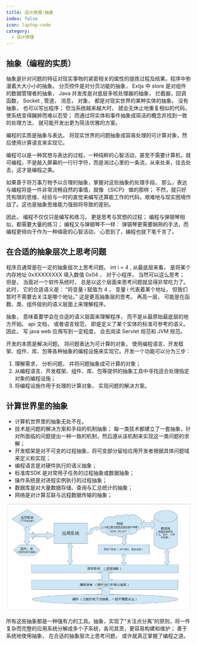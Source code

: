 ```yaml
---
title: 设计原理:抽象
index: false
icon: laptop-code
category:
  - 设计原理
---
```


## 抽象（编程的实质）

抽象是针对问题的特征对现实事物的紧密相关的属性的提炼过程及结果。程序中弥漫着大大小小的抽象。 分页控件是对分页功能的抽象，
Extjs 中 store 是对组件的数据管理者的抽象， Java 并发库是对底层多核处理器的抽象， 拦截器，回调函数， Socket , 管道， 消息，
对象， 都是对现实世界的某种实体的抽象。 没有抽象， 也可以写出程序； 但当系统越来越大时， 就会无休止地重复相似的代码，
使系统变得臃肿而难以忍受； 而通过将实体和事件抽象成简洁的概念并找到一致的处理方法， 就可能开发出更为简洁优雅的方案。

编程的实质是抽象与表达。 将现实世界的问题抽象成容易处理的可计算对象，然后使用计算语言来实现它。

编程可以是一种冥想与表达的过程，一种纯粹的心智活动，甚至不需要计算机，就可编程。不是敲入屏幕的一行行字符，而是淌过心里的一条流，从来处来，往去处去，这才是编程之美。

如果善于将万事万物予以合理的抽象，掌握对这些抽象的处理手段， 那么，表达与编程将是一件非常流畅自然的事情，就像 《SICP》 做的那样；
不然，就只好凭有限的思维、经验与一时的直觉来编写还算能工作的代码，艰难地与现实困境作战了。这也是抽象思维能力强弱将导致的差别。

因此， 编程不仅仅只是编写和练习， 更是思考与冥想的过程； 编程与弹钢琴相似，都需要大量的练习； 编程又与弹钢琴不一样：
弹钢琴更需要娴熟的手法，而编程更倾向于作为一种缜密的心智活动， 心思到了，编程也就下笔千言了。

## 在合适的抽象层次上思考问题

程序员通常是在一定的抽象层次上思考问题。 int i = 4 , 从最底层来看， 是将某个内存地址 0xXXXXXXXX 填入数值 0x04 ， 对于小程序，
当然可以这么思考； 但是， 当面对一个软件系统时， 总是以这个层面来思考问题就显得非常吃力了。 此时， 它的合适语义是： “将变量 i
赋值为 4 ， 变量 i 代表着某个地址， 但我们暂时不需要去关注是哪个地址。” 这是更高抽象层的思考。 再高一层，
可能是在函数、类、组件级别的语义层面上来理解程序。

抽象， 意味着要学会在合适的语义层面来理解程序， 而不是从最原始最底层的地方开始。 api 文档， 或者语言规范，
即是定义了某个实体的标准可参考的语义。 因此， 写 java web 应用写到一定程度， 会去阅读 Servlet 规范和 JVM 规范。

开发的本质是解决问题。 将问题表达为可计算的对象， 使用编程语言、开发框架、组件、库、包等各种抽象的编程设施来实现它。开发一个功能可以分为三步：

1. 理解需求， 分析问题， 并将问题抽象成可计算的对象；
2. 从编程语言、开发框架、组件、库、包等提供的抽象工具中寻找适合处理指定对象的编程设施；
3. 将编程设施作用于处理的计算对象， 实现问题的解决方案。

## 计算世界里的抽象

* 计算机世界里的抽象无处不在。
* 技术是问题的解决方案和手段的机制抽象； 每一类技术都建立了一套抽象，针对所面临的问题提出一种一致的机制，然后遵从该机制来实现这一类问题的求解；
* 开发框架是对不可变的过程抽象，将可变部分留给应用开发者根据具体问题域来定义和实现；
* 编程语言是对硬件执行的语义抽象；
* 标准库SDK 是对常用子任务的过程抽象或数据抽象；
* 操作系统是对进程实例执行的过程抽象；
* 数据库是对大量数据存储、查询与汇总统计的抽象；
* 网络是对计算互联与远程数据传输的抽象；

![img.png](img.png)

所有这些抽象都是一种强有力的工具。抽象，实现了“关注点分离”的原则，将一件复杂而完整的应用系统分解成多个子系统，各司其责，更容易构建和维护；
善于系统地使用抽象， 在合适的抽象层次上思考问题， 或许就真正掌握了编程之道。



